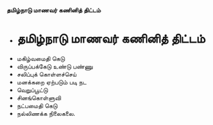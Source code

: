 **தமிழ்நாடு மாணவர் கணினித் திட்டம்**
- # தமிழ்நாடு மாணவர் கணினித் திட்டம்
- மகிழ்வமைதி கெடு
- விருப்பக்கேடு உண்டு பண்ணு
- சலிப்புக் கொள்ளச்செய்
- மனக்கறை ஏற்படும் படி நட
- வெறுப்பூட்டு
- சினங்கொள்ளுவி
- நட்பமைதி கெடு
- நல்லிணக்க நிலைகலை.

